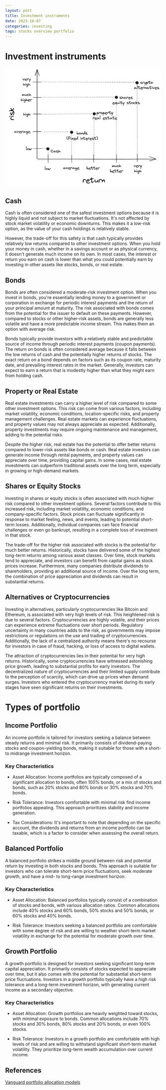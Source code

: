 ```yaml
---
layout: post
title: Investment instruments
date: 2023-10-07
categories: investing
tags: stocks overview portfolio
---
```


# Investment instruments

![Investment instruments](./images/investment-instruments.png)

## Cash

Cash is often considered one of the safest investment options because it is highly liquid and not subject to market fluctuations. It's not affected by stock market volatility or economic downturns. This makes it a low-risk option, as the value of your cash holdings is relatively stable.

However, the trade-off for this safety is that cash typically provides relatively low returns compared to other investment options. When you hold your money in cash, whether in a savings account or as physical currency, it doesn't generate much income on its own. In most cases, the interest or return you earn on cash is lower than what you could potentially earn by investing in other assets like stocks, bonds, or real estate.

## Bonds

Bonds are often considered a moderate-risk investment option. When you invest in bonds, you're essentially lending money to a government or corporation in exchange for periodic interest payments and the return of your principal amount at maturity. The risk associated with bonds comes from the potential for the issuer to default on these payments. However, compared to stocks or other higher-risk assets, bonds are generally less volatile and have a more predictable income stream. This makes them an option with average risk.

Bonds typically provide investors with a relatively stable and predictable source of income through periodic interest payments (coupon payments). The return on bonds is often considered average because it falls between the low returns of cash and the potentially higher returns of stocks. The exact return on a bond depends on factors such as its coupon rate, maturity date, and prevailing interest rates in the market. Generally, investors can expect to earn a return that is modestly higher than what they might earn from holding cash.

## Property or Real Estate

Real estate investments can carry a higher level of risk compared to some other investment options. This risk can come from various factors, including market volatility, economic conditions, location-specific risks, and property management challenges. Real estate markets can experience fluctuations, and property values may not always appreciate as expected. Additionally, property investments may require ongoing maintenance and management, adding to the potential risks.

Despite the higher risk, real estate has the potential to offer better returns compared to lower-risk assets like bonds or cash. Real estate investors can generate income through rental payments, and property values can appreciate over time, providing capital gains. In some cases, real estate investments can outperform traditional assets over the long term, especially in growing or high-demand markets.

## Shares or Equity Stocks

Investing in shares or equity stocks is often associated with much higher risk compared to other investment options. Several factors contribute to this increased risk, including market volatility, economic conditions, and company-specific factors. Stock prices can fluctuate significantly in response to market feeling, news, and events, leading to potential short-term losses. Additionally, individual companies can face financial challenges or even go bankrupt, resulting in a complete loss of investment in that stock.

The trade-off for the higher risk associated with stocks is the potential for much better returns. Historically, stocks have delivered some of the highest long-term returns among various asset classes. Over time, stock markets tend to appreciate, and investors can benefit from capital gains as stock prices increase. Furthermore, many companies distribute dividends to shareholders, providing an additional source of income. Over the long term, the combination of price appreciation and dividends can result in substantial returns.

## Alternatives or Cryptocurrencies

Investing in alternatives, particularly cryptocurrencies like Bitcoin and Ethereum, is associated with very high levels of risk. This heightened risk is due to several factors. Cryptocurrencies are highly volatile, and their prices can experience extreme fluctuations over short periods. Regulatory uncertainty in many countries adds to the risk, as governments may impose restrictions or regulations on the use and trading of cryptocurrencies. Additionally, the lack of a centralized authority means there's no recourse for investors in case of fraud, hacking, or loss of access to digital wallets.

The attraction of cryptocurrencies lies in their potential for very high returns. Historically, some cryptocurrencies have witnessed astonishing price growth, leading to substantial profits for early investors. The decentralized nature of cryptocurrencies and their limited supply contribute to the perception of scarcity, which can drive up prices when demand surges. Investors who entered the cryptocurrency market during its early stages have seen significant returns on their investments.

# Types of portfolio

## Income Portfolio

An income portfolio is tailored for investors seeking a balance between steady returns and minimal risk. It primarily consists of dividend-paying stocks and coupon-yielding bonds, making it suitable for those with a short- to midrange investment horizon.

### Key Characteristics

- Asset Allocation: Income portfolios are typically composed of a significant allocation to bonds, often 100% bonds, or a mix of stocks and bonds, such as 20% stocks and 80% bonds or 30% stocks and 70% bonds.

- Risk Tolerance: Investors comfortable with minimal risk find income portfolios appealing. This approach prioritizes stability and income generation.

- Tax Considerations: It's important to note that depending on the specific account, the dividends and returns from an income portfolio can be taxable, which is a factor to consider when assessing the overall return.

## Balanced Portfolio

A balanced portfolio strikes a middle ground between risk and potential return by investing in both stocks and bonds. This approach is suitable for investors who can tolerate short-term price fluctuations, seek moderate growth, and have a mid- to long-range investment horizon.

### Key Characteristics

- Asset Allocation: Balanced portfolios typically consist of a combination of stocks and bonds, with various allocation ratios. Common allocations include 40% stocks and 60% bonds, 50% stocks and 50% bonds, or 60% stocks and 40% bonds.

- Risk Tolerance: Investors seeking a balanced portfolio are comfortable with some degree of risk and are willing to weather short-term market volatility in exchange for the potential for moderate growth over time.

## Growth Portfolio

A growth portfolio is designed for investors seeking significant long-term capital appreciation. It primarily consists of stocks expected to appreciate over time, but it also comes with the potential for substantial short-term price fluctuations. Investors in a growth portfolio typically have a high risk tolerance and a long-term investment horizon, with generating current income as a secondary objective.

### Key Characteristics

- Asset Allocation: Growth portfolios are heavily weighted toward stocks, with minimal exposure to bonds. Common allocations include 70% stocks and 30% bonds, 80% stocks and 20% bonds, or even 100% stocks.

- Risk Tolerance: Investors in a growth portfolio are comfortable with high levels of risk and are willing to withstand significant short-term market volatility. They prioritize long-term wealth accumulation over current income.

## References

[Vanguard portfolio allocation models](https://investor.vanguard.com/investor-resources-education/education/model-portfolio-allocation)

